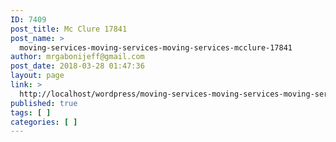 ```yaml
---
ID: 7409
post_title: Mc Clure 17841
post_name: >
  moving-services-moving-services-moving-services-mcclure-17841
author: mrgabonijeff@gmail.com
post_date: 2018-03-28 01:47:36
layout: page
link: >
  http://localhost/wordpress/moving-services-moving-services-moving-services-mcclure-17841/
published: true
tags: [ ]
categories: [ ]
---
```

